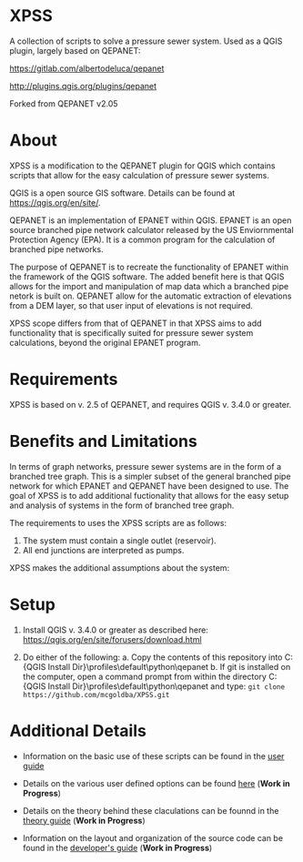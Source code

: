 # XPSS
A collection of scripts to solve a pressure sewer system.  Used as a QGIS plugin, largely based on QEPANET:

https://gitlab.com/albertodeluca/qepanet

http://plugins.qgis.org/plugins/qepanet

Forked from QEPANET v2.05

# About
XPSS is a modification to the QEPANET plugin for QGIS which contains scripts that allow for the easy calculation of pressure sewer systems.  

QGIS is a open source GIS software.  Details can be found at https://qgis.org/en/site/.

QEPANET is an implementation of EPANET within QGIS.  EPANET is an open source branched pipe network calculator released by the US Enviornmental Protection Agency (EPA).  It is a common program for the calculation of branched pipe networks.  

The purpose of QEPANET is to recreate the functionality of EPANET within the framework of the QGIS software.  The added benefit here is that QGIS allows for the import and manipulation of map data which a branched pipe netork is built on.  QEPANET allow for the automatic extraction of elevations from a DEM layer, so that user input of elevations is not required.

XPSS scope differs from that of QEPANET in that XPSS aims to add functionality that is specifically suited for pressure sewer system calculations, beyond the original EPANET program.

# Requirements
XPSS is based on v. 2.5 of QEPANET, and requires QGIS v. 3.4.0 or greater.

# Benefits and Limitations

In terms of graph networks, pressure sewer systems are in the form of a branched tree graph.  This is a simpler subset of the general branched pipe network for which EPANET and QEPANET have been designed to use.  The goal of XPSS is to add additional fuctionality that allows for the easy setup and analysis of systems in the form of branched tree graph.

The requirements to uses the XPSS scripts are as follows:
1. The system must contain a single outlet (reservoir).
2. All end junctions are interpreted as pumps.

XPSS makes the additional assumptions about the system:




# Setup

1.  Install QGIS v. 3.4.0 or greater as described here:  https://qgis.org/en/site/forusers/download.html

2.  Do either of the following:
    a.  Copy the contents of this repository into C:\{QGIS Install Dir}\profiles\default\python\qepanet
    b.  If git is installed on the computer, open a command prompt from within the directory C:\{QGIS Install Dir}\profiles\default\python\qepanet and type:
        `git clone https://github.com/mcgoldba/XPSS.git`
        

# Additional Details

*  Information on the basic use of these scripts can be found in the [user guide](user_guide.md)

*  Details on the various user defined options can be found [here](user_defined_options.md) (**Work in Progress**)

*  Details on the theory behind these claculations can be founnd in the [theory guide](theory_guide.md)  (**Work in Progress**)

*  Information on the layout and organization of the source code can be found in the [developer's guide](dev_guide.md) (**Work in Progress**)


